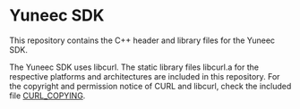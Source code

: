# Yuneec SDK

This repository contains the C++ header and library files for the Yuneec SDK.

The Yuneec SDK uses libcurl. The static library files libcurl.a for the respective platforms and architectures are included in this repository.
For the copyright and permission notice of CURL and libcurl, check the included file [CURL_COPYING](CURL_COPYING).
